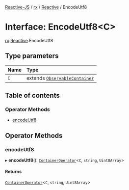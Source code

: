 [Reactive-JS](../README.md) / [rx](../modules/rx.md) / [Reactive](../modules/rx.Reactive.md) / EncodeUtf8

# Interface: EncodeUtf8<C\>

[rx](../modules/rx.md).[Reactive](../modules/rx.Reactive.md).EncodeUtf8

## Type parameters

| Name | Type |
| :------ | :------ |
| `C` | extends [`ObservableContainer`](rx.ObservableContainer.md) |

## Table of contents

### Operator Methods

- [encodeUtf8](rx.Reactive.EncodeUtf8.md#encodeutf8)

## Operator Methods

### encodeUtf8

▸ **encodeUtf8**(): [`ContainerOperator`](../modules/containers.md#containeroperator)<`C`, `string`, `Uint8Array`\>

#### Returns

[`ContainerOperator`](../modules/containers.md#containeroperator)<`C`, `string`, `Uint8Array`\>
